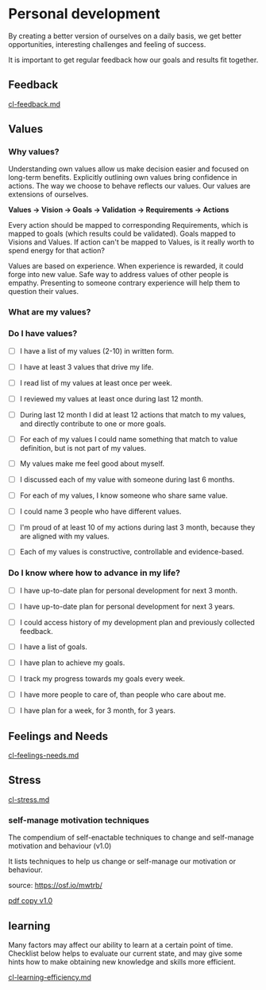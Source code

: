 
# Personal development

By creating a better version of ourselves on a daily basis, we get better opportunities, interesting challenges and feeling of success.

It is important to get regular feedback how our goals and results fit together.

## Feedback

[cl-feedback.md](cl-feedback.md) 

## Values

### Why values?

Understanding own values allow us make decision easier and focused on long-term benefits. Explicitly outlining own values bring confidence in actions.
The way we choose to behave reflects our values. Our values are extensions of ourselves.

**Values -> Vision -> Goals -> Validation -> Requirements -> Actions**

Every action should be mapped to corresponding Requirements, which is mapped to goals (which results could be validated).
Goals mapped to Visions and Values. If action can't be mapped to Values, is it really worth to spend energy for that action?

Values are based on experience. When experience is rewarded, it could forge into new value.
Safe way to address values of other people is empathy. Presenting to someone contrary experience will help them to question their values. 

### What are my values?


### Do I have values?

- [ ] I have a list of my values (2-10) in written form.
- [ ] I have at least 3 values that drive my life.
- [ ] I read list of my values at least once per week.
- [ ] I reviewed my values at least once during last 12 month.
- [ ] During last 12 month I did at least 12 actions that match to my values, and directly contribute to one or more goals.
- [ ] For each of my values I could name something that match to value definition, but is not part of my values. 
- [ ] My values make me feel good about myself.
- [ ] I discussed each of my value with someone during last 6 months.
- [ ] For each of my values, I know someone who share same value.
- [ ] I could name 3 people who have different values.
- [ ] I'm proud of at least 10 of my actions during last 3 month, because they are aligned with my values.
- [ ] Each of my values is constructive, controllable and evidence-based.
 
 
### Do I know where how to advance in my life?
 
 - [ ] I have up-to-date plan for personal development for next 3 month.
 - [ ] I have up-to-date plan for personal development for next 3 years.
 - [ ] I could access history of my development plan and previously collected feedback.
 - [ ] I have a list of goals. 
 - [ ] I have plan to achieve my goals.
 - [ ] I track my progress towards my goals every week.
 - [ ] I have more people to care of, than people who care about me.
 - [ ] I have plan for a week, for 3 month, for 3 years.



## Feelings and Needs

[cl-feelings-needs.md](cl-feelings-needs.md)
 
## Stress

[cl-stress.md](cl-stress.md) 
 
### self-manage motivation techniques

The compendium of self-enactable techniques to change and self-manage motivation and behaviour (v1.0)

It lists techniques to help us change or self-manage our motivation or behaviour. 

source: https://osf.io/mwtrb/
 
[pdf copy v1.0](self-manage-motivation.pdf) 


## learning

Many factors may affect our ability to learn at a certain point of time. Checklist below helps to evaluate our current state, and may give some hints how to make obtaining new knowledge and skills more efficient.

[cl-learning-efficiency.md](cl-learning-efficiency.md) 
 
 
 
 
 
  